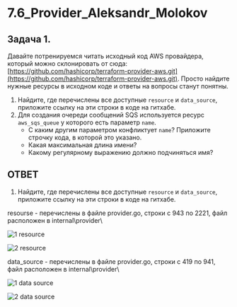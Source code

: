 # 7.6_Provider_Aleksandr_Molokov

## Задача 1. 
Давайте потренируемся читать исходный код AWS провайдера, который можно склонировать от сюда: 
[https://github.com/hashicorp/terraform-provider-aws.git](https://github.com/hashicorp/terraform-provider-aws.git).
Просто найдите нужные ресурсы в исходном коде и ответы на вопросы станут понятны.  


1. Найдите, где перечислены все доступные `resource` и `data_source`, приложите ссылку на эти строки в коде на 
гитхабе.   
1. Для создания очереди сообщений SQS используется ресурс `aws_sqs_queue` у которого есть параметр `name`. 
    * С каким другим параметром конфликтует `name`? Приложите строчку кода, в которой это указано.
    * Какая максимальная длина имени? 
    * Какому регулярному выражению должно подчиняться имя? 
    
## ОТВЕТ

1. Найдите, где перечислены все доступные `resource` и `data_source`, приложите ссылку на эти строки в коде на 
гитхабе.

resourse - перечислены в файле provider.go, строки с 943 по 2221, файл расположен в internal\provider\

![1 resource](https://user-images.githubusercontent.com/109212419/209714483-785e0350-abdd-43e9-9076-0cc499ccfc2f.jpg)

![2 resource](https://user-images.githubusercontent.com/109212419/209714496-0c992233-d1c2-4cbd-ad8d-fa27621f49d2.jpg)


data_source - перечислены в файле provider.go, строки с 419 по 941,  файл расположен в internal\provider\

![1 data source](https://user-images.githubusercontent.com/109212419/209714752-09419d7f-cb47-49d0-ba37-c0e76e7c7463.jpg)

![2 data source](https://user-images.githubusercontent.com/109212419/209714758-34c2f2e1-1ace-4ac2-9abd-ea8fc64a021f.jpg)



